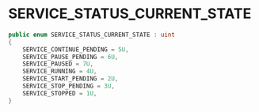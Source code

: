 # SERVICE\_STATUS\_CURRENT\_STATE

```csharp
public enum SERVICE_STATUS_CURRENT_STATE : uint
{
    SERVICE_CONTINUE_PENDING = 5U,
    SERVICE_PAUSE_PENDING = 6U,
    SERVICE_PAUSED = 7U,
    SERVICE_RUNNING = 4U,
    SERVICE_START_PENDING = 2U,
    SERVICE_STOP_PENDING = 3U,
    SERVICE_STOPPED = 1U,
}
```
